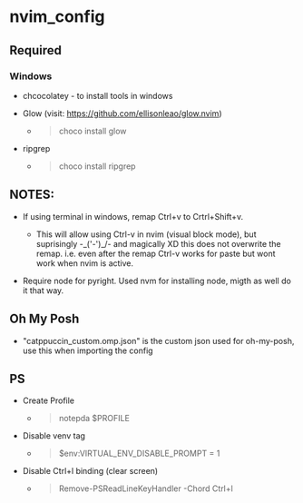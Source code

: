 # nvim_config

## Required

### Windows

- chcocolatey - to install tools in windows

- Glow (visit: https://github.com/ellisonleao/glow.nvim)
  - > choco install glow

- ripgrep
  - > choco install ripgrep


## NOTES:

- If using terminal in windows, remap Ctrl+v to Crtrl+Shift+v.
  - This will allow using Ctrl-v in nvim (visual block mode), but suprisingly -\_('-')_/- and magically XD this does not overwrite the remap. i.e. even after the remap Ctrl-v works for paste but wont work when nvim is active.

- Require node for pyright. Used nvm for installing node, migth as well do it that way.


## Oh My Posh

- "catppuccin_custom.omp.json" is the custom json used for oh-my-posh, use this when importing the config

## PS

- Create Profile
  - > notepda $PROFILE

- Disable venv tag
   - > $env:VIRTUAL_ENV_DISABLE_PROMPT = 1

- Disable Ctrl+l binding (clear screen)
  - > Remove-PSReadLineKeyHandler -Chord Ctrl+l
